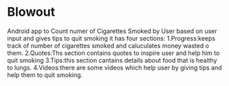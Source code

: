# Blowout
Android app to Count numer of Cigarettes Smoked by User based on user input and gives tips to quit smoking
it has four sections:
1.Progress:keeps track of number of cigarettes smoked and caluculates money wasted o them.
2.Quotes:Ths section contains quotes to inspire user and help him to quit smoking
3.Tips:this section cantains details about food that is healthy to lungs. 
4.Videos:there are some videos which help user by giving tips and  help them to quit smoking. 

